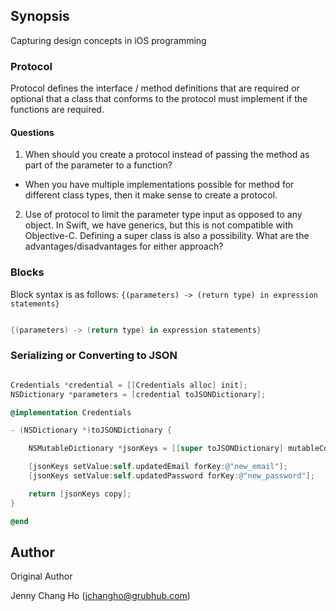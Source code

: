 ## Synopsis

Capturing design concepts in iOS programming

### Protocol

Protocol defines the interface / method definitions that are required or optional
that a class that conforms to the protocol must implement if the functions are
required.

#### Questions

1. When should you create a protocol instead of passing the method as part of the parameter to a function?
  * When you have multiple implementations possible for method for different class types, then it make sense to create a protocol.
2. Use of protocol to limit the parameter type input as opposed to any object.  In Swift, we have generics, but this is not compatible with Objective-C. Defining a super class is also a possibility.  What are the advantages/disadvantages for either approach?  


### Blocks

Block syntax is as follows: ``` {(parameters) -> (return type) in expression statements} ```

```Swift

{(parameters) -> (return type) in expression statements}

```

### Serializing or Converting to JSON

```Objective-C

Credentials *credential = [[Credentials alloc] init];
NSDictionary *parameters = [credential toJSONDictionary];

@implementation Credentials

- (NSDictionary *)toJSONDictionary {

    NSMutableDictionary *jsonKeys = [[super toJSONDictionary] mutableCopy];

    [jsonKeys setValue:self.updatedEmail forKey:@"new_email"];
    [jsonKeys setValue:self.updatedPassword forKey:@"new_password"];

    return [jsonKeys copy];
}

@end

```


## Author

Original Author

Jenny Chang Ho (jchangho@grubhub.com)
